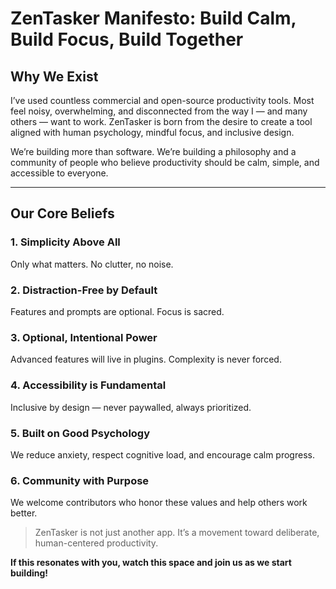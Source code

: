 # ZenTasker Manifesto: Build Calm, Build Focus, Build Together

## **Why We Exist**
I’ve used countless commercial and open-source productivity tools. Most feel noisy, overwhelming, and disconnected from the way I — and many others — want to work. ZenTasker is born from the desire to create a tool aligned with human psychology, mindful focus, and inclusive design.

We’re building more than software. We’re building a philosophy and a community of people who believe productivity should be calm, simple, and accessible to everyone.

---

## **Our Core Beliefs**

### 1. Simplicity Above All
Only what matters. No clutter, no noise.

### 2. Distraction-Free by Default
Features and prompts are optional. Focus is sacred.

### 3. Optional, Intentional Power
Advanced features will live in plugins. Complexity is never forced.

### 4. Accessibility is Fundamental
Inclusive by design — never paywalled, always prioritized.

### 5. Built on Good Psychology
We reduce anxiety, respect cognitive load, and encourage calm progress.

### 6. Community with Purpose
We welcome contributors who honor these values and help others work better.

> ZenTasker is not just another app. It’s a movement toward deliberate, human-centered productivity.

**If this resonates with you, watch this space and join us as we start building!**
